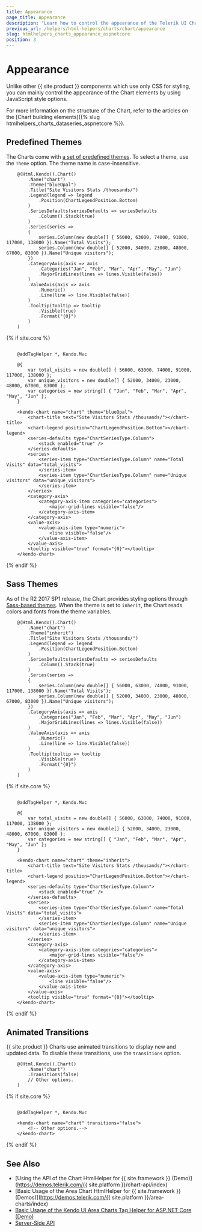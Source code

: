 ```yaml
---
title: Appearance
page_title: Appearance
description: "Learn how to control the appearance of the Telerik UI Chart component for {{ site.framework }}."
previous_url: /helpers/html-helpers/charts/chart/appearance
slug: htmlhelpers_charts_appearance_aspnetcore
position: 3
---
```


# Appearance

Unlike other {{ site.product }} components which use only CSS for styling, you can mainly control the appearance of the Chart elements by using JavaScript style options.

For more information on the structure of the Chart, refer to the articles on the [Chart building elements]({% slug htmlhelpers_charts_dataseries_aspnetcore %}).

## Predefined Themes

The Charts come with [a set of predefined themes](https://docs.telerik.com/kendo-ui/styles-and-layout/appearance-styling). To select a theme, use the `Theme` option. The theme name is case-insensitive.

```HtmlHelper
    @(Html.Kendo().Chart()
        .Name("chart")
        .Theme("blueOpal")
        .Title("Site Visitors Stats /thousands/")
        .Legend(legend => legend
            .Position(ChartLegendPosition.Bottom)
        )
        .SeriesDefaults(seriesDefaults => seriesDefaults
            .Column().Stack(true)
        )
        .Series(series =>
        {
            series.Column(new double[] { 56000, 63000, 74000, 91000, 117000, 138000 }).Name("Total Visits");
            series.Column(new double[] { 52000, 34000, 23000, 48000, 67000, 83000 }).Name("Unique visitors");
        })
        .CategoryAxis(axis => axis
            .Categories("Jan", "Feb", "Mar", "Apr", "May", "Jun")
            .MajorGridLines(lines => lines.Visible(false))
        )
        .ValueAxis(axis => axis
            .Numeric()
            .Line(line => line.Visible(false))
        )
        .Tooltip(tooltip => tooltip
            .Visible(true)
            .Format("{0}")
        )
    )
```
{% if site.core %}
```TagHelper

    @addTagHelper *, Kendo.Mvc

    @{
        var total_visits = new double[] { 56000, 63000, 74000, 91000, 117000, 138000 };
        var unique_visitors = new double[] { 52000, 34000, 23000, 48000, 67000, 83000 };
        var categories = new string[] { "Jan", "Feb", "Mar", "Apr", "May", "Jun" };
    }

    <kendo-chart name="chart" theme="blueOpal">
        <chart-title text="Site Visitors Stats /thousands/"></chart-title>
        <chart-legend position="ChartLegendPosition.Bottom"></chart-legend>
        <series-defaults type="ChartSeriesType.Column">
            <stack enabled="true" />
        </series-defaults>
        <series>
            <series-item type="ChartSeriesType.Column" name="Total Visits" data="total_visits">
            </series-item>
            <series-item type="ChartSeriesType.Column" name="Unique visitors" data="unique_visitors">
            </series-item>
        </series>
        <category-axis>
            <category-axis-item categories="categories">
                <major-grid-lines visible="false"/>
            </category-axis-item>
        </category-axis>
        <value-axis>
            <value-axis-item type="numeric">
                <line visible="false"/>
            </value-axis-item>
        </value-axis>
        <tooltip visible="true" format="{0}"></tooltip>
    </kendo-chart>

```
{% endif %}

## Sass Themes

As of the R2 2017 SP1 release, the Chart provides styling options through [Sass-based themes](https://docs.telerik.com/kendo-ui/styles-and-layout/sass-themes). When the theme is set to `inherit`, the Chart reads colors and fonts from the theme variables.

```HtmlHelper
    @(Html.Kendo().Chart()
        .Name("chart")
        .Theme("inherit")
        .Title("Site Visitors Stats /thousands/")
        .Legend(legend => legend
            .Position(ChartLegendPosition.Bottom)
        )
        .SeriesDefaults(seriesDefaults => seriesDefaults
            .Column().Stack(true)
        )
        .Series(series =>
        {
            series.Column(new double[] { 56000, 63000, 74000, 91000, 117000, 138000 }).Name("Total Visits");
            series.Column(new double[] { 52000, 34000, 23000, 48000, 67000, 83000 }).Name("Unique visitors");
        })
        .CategoryAxis(axis => axis
            .Categories("Jan", "Feb", "Mar", "Apr", "May", "Jun")
            .MajorGridLines(lines => lines.Visible(false))
        )
        .ValueAxis(axis => axis
            .Numeric()
            .Line(line => line.Visible(false))
        )
        .Tooltip(tooltip => tooltip
            .Visible(true)
            .Format("{0}")
        )
    )
```
{% if site.core %}
```TagHelper

    @addTagHelper *, Kendo.Mvc

    @{
        var total_visits = new double[] { 56000, 63000, 74000, 91000, 117000, 138000 };
        var unique_visitors = new double[] { 52000, 34000, 23000, 48000, 67000, 83000 };
        var categories = new string[] { "Jan", "Feb", "Mar", "Apr", "May", "Jun" };
    }

    <kendo-chart name="chart" theme="inherit">
        <chart-title text="Site Visitors Stats /thousands/"></chart-title>
        <chart-legend position="ChartLegendPosition.Bottom"></chart-legend>
        <series-defaults type="ChartSeriesType.Column">
            <stack enabled="true" />
        </series-defaults>
        <series>
            <series-item type="ChartSeriesType.Column" name="Total Visits" data="total_visits">
            </series-item>
            <series-item type="ChartSeriesType.Column" name="Unique visitors" data="unique_visitors">
            </series-item>
        </series>
        <category-axis>
            <category-axis-item categories="categories">
                <major-grid-lines visible="false"/>
            </category-axis-item>
        </category-axis>
        <value-axis>
            <value-axis-item type="numeric">
                <line visible="false"/>
            </value-axis-item>
        </value-axis>
        <tooltip visible="true" format="{0}"></tooltip>
    </kendo-chart>

```
{% endif %}

## Animated Transitions

{{ site.product }} Charts use animated transitions to display new and updated data. To disable these transitions, use the `transitions` option.

```HtmlHelper
    @(Html.Kendo().Chart()
        .Name("chart")
        .Transitions(false)
        // Other options.
    )
```
{% if site.core %}
```TagHelper

    @addTagHelper *, Kendo.Mvc

    <kendo-chart name="chart" transitions="false">
        <!-- Other options.-->
    </kendo-chart>

```
{% endif %}


## See Also

* [Using the API of the Chart HtmlHelper for {{ site.framework }} (Demo)](https://demos.telerik.com/{{ site.platform }}/chart-api/index)
* [Basic Usage of the Area Chart HtmlHelper for {{ site.framework }} (Demos)](https://demos.telerik.com/{{ site.platform }}/area-charts/index)
* [Basic Usage of the Kendo UI Area Charts Tag Helper for ASP.NET Core (Demo)](https://demos.telerik.com/aspnet-core/area-charts/tag-helper)
* [Server-Side API](/api/chart)
